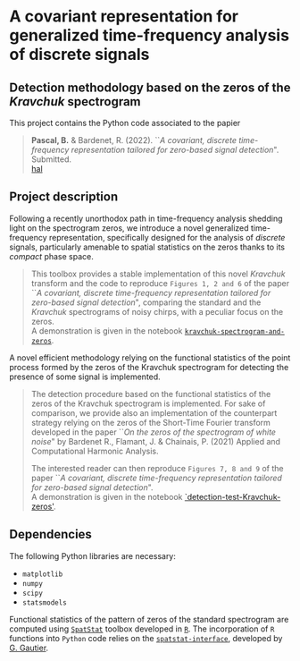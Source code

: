 # A covariant representation for generalized time-frequency analysis of discrete signals

## Detection methodology based on the zeros of the *Kravchuk* spectrogram  

This project contains the Python code associated to the papier

> **Pascal, B.** & Bardenet, R. (2022). ``*A covariant, discrete time-frequency representation tailored for zero-based signal detection*". Submitted.  
>  [hal](https://hal.archives-ouvertes.fr/)

## Project description

Following a recently unorthodox path in time-frequency analysis shedding light on the spectrogram zeros, we introduce a novel generalized time-frequency representation, specifically designed for the analysis of *discrete* signals, particularly amenable to spatial statistics on the zeros thanks to its *compact* phase space.  

> This toolbox provides a stable implementation of this novel *Kravchuk* transform and the code to reproduce `Figures 1, 2 and 6` of the paper ``*A covariant, discrete time-frequency representation tailored for zero-based signal detection*", comparing the standard and the *Kravchuk* spectrograms of noisy chirps, with a peculiar focus on the zeros.  
> A demonstration is given in the notebook [`kravchuk-spectrogram-and-zeros`](/demos/kravchuk-spectrogram-and-zeros.ipynb).

A novel efficient methodology relying on the functional statistics of the point process formed by the zeros of the Kravchuk spectrogram for detecting the presence of some signal is implemented.

> The detection procedure based on the functional statistics of the zeros of the Kravchuk spectrogram is implemented.
> For sake of comparison, we provide also an implementation of the counterpart strategy relying on the zeros of the Short-Time Fourier transform developed in the paper ``*On the zeros of the spectrogram of white noise*" by Bardenet R., Flamant, J. & Chainais, P. (2021) Applied and Computational Harmonic Analysis.
>
> The interested reader can then reproduce `Figures 7, 8 and 9` of the paper ``*A covariant, discrete time-frequency representation tailored for zero-based signal detection*".  
> A demonstration is given in the notebook [`detection-test-Kravchuk-zeros'](/demos/detection-test-Kravchuk-zeros.ipynb).

## Dependencies

The following Python libraries are necessary:
- `matplotlib`
- `numpy`
- `scipy`
- `statsmodels`

Functional statistics of the pattern of zeros of the standard spectrogram are computed using [`SpatStat`](http://spatstat.org/) toolbox developed in [`R`](https://www.r-project.org/).
The incorporation of `R` functions into  `Python`  code relies on the [`spatstat-interface`](https://github.com/For-a-few-DPPs-more/spatstat-interface), developed by [G. Gautier](https://github.com/guilgautier).
